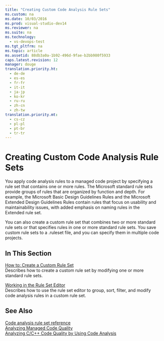 ```yaml
---
title: "Creating Custom Code Analysis Rule Sets"
ms.custom: na
ms.date: 10/03/2016
ms.prod: visual-studio-dev14
ms.reviewer: na
ms.suite: na
ms.technology: 
  - vs-devops-test
ms.tgt_pltfrm: na
ms.topic: article
ms.assetid: 88db3a0a-1b92-496d-9fae-b2bb980f5933
caps.latest.revision: 12
manager: douge
translation.priority.ht: 
  - de-de
  - es-es
  - fr-fr
  - it-it
  - ja-jp
  - ko-kr
  - ru-ru
  - zh-cn
  - zh-tw
translation.priority.mt: 
  - cs-cz
  - pl-pl
  - pt-br
  - tr-tr
---
```

# Creating Custom Code Analysis Rule Sets
You apply code analysis rules to a managed code project by specifying a rule set that contains one or more rules. The Microsoft standard rule sets provide groups of rules that are organized by function and depth. For example, the Microsoft Basic Design Guidelines Rules and the Microsoft Extended Design Guidelines Rules contain rules that focus on usability and maintainability issues, with added emphasis on naming rules in the Extended rule set.  
  
 You can also create a custom rule set that combines two or more standard rule sets or that specifies rules in one or more standard rule sets. You save custom rule sets to a .ruleset file, and you can specify them in multiple code projects.  
  
## In This Section  
 [How to: Create a Custom Rule Set](../VS_IDE/How-to--Create-a-Custom-Rule-Set.md)  
 Describes how to create a custom rule set by modifying one or more standard rule sets.  
  
 [Working in the Rule Set Editor](../VS_IDE/Working-in-the-Code-Analysis-Rule-Set-Editor.md)  
 Describes how to use the rule set editor to group, sort, filter, and modify code analysis rules in a custom rule set.  
  
## See Also  
 [Code analysis rule set reference](../VS_IDE/Code-analysis-rule-set-reference.md)   
 [Analyzing Managed Code Quality](../VS_IDE/Analyzing-Managed-Code-Quality-by-Using-Code-Analysis.md)   
 [Analyzing C/C++ Code Quality by Using Code Analysis](../VS_IDE/Analyzing-C-C---Code-Quality-by-Using-Code-Analysis.md)